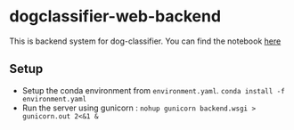 # dogclassifier-web-backend

This is backend system for dog-classifier. You can find the notebook [here](https://github.com/ShubhamOjha/dog-classifer-udacity)

## Setup

* Setup the conda environment from `environment.yaml`.
   `conda install -f environment.yaml`
* Run the server using gunicorn : `nohup gunicorn backend.wsgi > gunicorn.out 2<&1 &`
